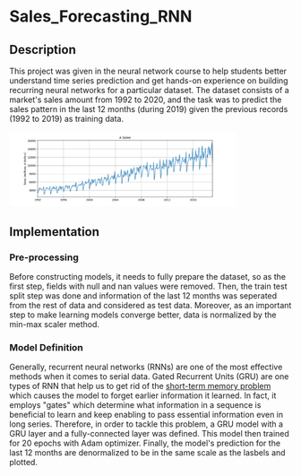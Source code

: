 # Sales_Forecasting_RNN

## Description
This project was given in the neural network course to help students better understand time series prediction and get hands-on experience on building recurring neural networks for a particular dataset. The dataset consists of a market's sales amount from 1992 to 2020, and the task was to predict the sales pattern in the last 12 months (during 2019) given the previous records (1992 to 2019) as training data.

<img src="dataset.png" width="80%">


## Implementation

### Pre-processing
Before constructing models, it needs to fully prepare the dataset, so as the first step, fields with null and nan values were removed. Then, the train test split step was done and information of the last 12 months was seperated from the rest of data and considered as test data. Moreover, as an important step to make learning models converge better, data is normalized by the min-max scaler method. 

### Model Definition
Generally, recurrent neural networks (RNNs) are one of the most effective methods when it comes to serial data. Gated Recurrent Units (GRU) are one types of RNN that help us to get rid of the [short-term memory problem]([https://www.google.com](https://medium.com/analytics-vidhya/undestanding-recurrent-neural-network-rnn-and-long-short-term-memory-lstm-30bc1221e80d)) which causes the model to forget earlier information it learned. In fact, it employs "gates" which determine what information in a sequence is beneficial to learn and keep enabling to pass essential information even in long series. Therefore, in order to tackle this problem, a GRU model with a GRU layer and a fully-connected layer was defined. This model then trained for 20 epochs with Adam optimizer. Finally, the model's prediction for the last 12 months are denormalized to be in the same scale as the lasbels and plotted.
